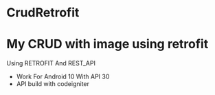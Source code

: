 # CrudRetrofit
My CRUD with image using retrofit
===================================
Using RETROFIT And REST_API

- Work For Android 10 With API 30
- API build with codeigniter
